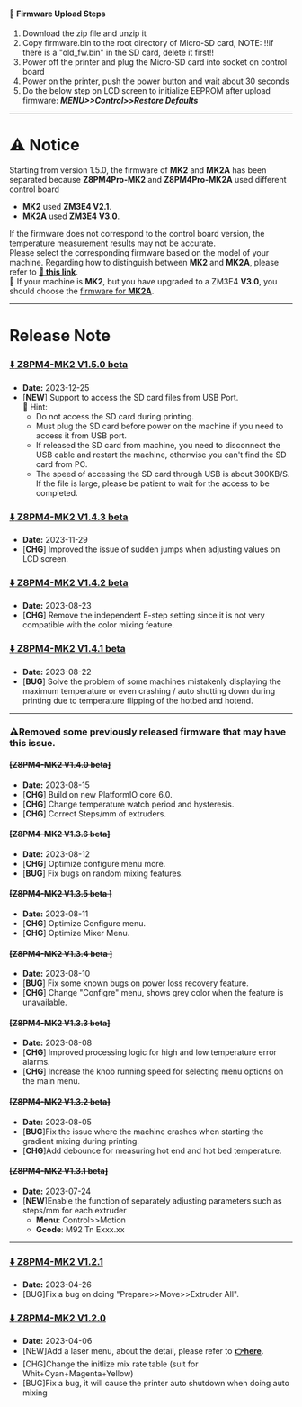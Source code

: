 #### :green_book: Firmware Upload Steps
1. Download the zip file and unzip it
2. Copy firmware.bin to the root directory of Micro-SD card, 
NOTE: !!if there is a "old_fw.bin" in the SD card, delete it first!!
3. Power off the printer and plug the Micro-SD card into socket on control board
4. Power on the printer, push the power button and wait about 30 seconds
5. Do the below step on LCD screen to initialize EEPROM after upload firmware:  ***MENU>>Control>>Restore Defaults***

----
# :warning: Notice
Starting from version 1.5.0, the firmware of **MK2** and **MK2A** has been separated because **Z8PM4Pro-MK2** and **Z8PM4Pro-MK2A** used different control board 
- **MK2** used **ZM3E4 V2.1**.   
- **MK2A** used **ZM3E4 V3.0**.    

If the firmware does not correspond to the control board version, the temperature measurement results may not be accurate.    
Please select the corresponding firmware based on the model of your machine. Regarding how to distinguish between **MK2** and **MK2A**, please refer to [**:link: this link**](https://github.com/ZONESTAR3D/Z8P/tree/main#main-upgrades-of-z8p-mk2a).    
:pushpin: If your machine is **MK2**, but you have upgraded to a ZM3E4 **V3.0**, you should choose the [firmware for **MK2A**](https://github.com/ZONESTAR3D/Firmware/tree/master/Z8/Z8P/Z8PM4-MK2A).

----
# Release Note
### [ :arrow_down: Z8PM4-MK2 V1.5.0 beta](./Z8PM4MK2_V1_5_0.zip)
- **Date:** 2023-12-25
- [**NEW**] Support to access the SD card files from USB Port.    
  :pushpin: Hint:      
  - Do not access the SD card during printing.
  - Must plug the SD card before power on the machine if you need to access it from USB port.
  - If released the SD card from machine, you need to disconnect the USB cable and restart the machine, otherwise you can't find the SD card from PC.
  - The speed of accessing the SD card through USB is about 300KB/S. If the file is large, please be patient to wait for the access to be completed.


### [ :arrow_down: Z8PM4-MK2 V1.4.3 beta](./Z8PM4MK2_V1_4_3.zip)
- **Date:** 2023-11-29
- [**CHG**] Improved the issue of sudden jumps when adjusting values on LCD screen.

### [ :arrow_down: Z8PM4-MK2 V1.4.2 beta](./Z8PM4MK2_V1_4_2.zip)
- **Date:** 2023-08-23
- [**CHG**] Remove the independent E-step setting since it is not very compatible with the color mixing feature. 

### [ :arrow_down: Z8PM4-MK2 V1.4.1 beta](./Z8PM4MK2_V1_4_1.zip)
- **Date:** 2023-08-22
- [**BUG**] Solve the problem of some machines mistakenly displaying the maximum temperature or even crashing / auto shutting down during printing due to temperature flipping of the hotbed and hotend.

-----
### :warning:Removed some previously released firmware that may have this issue.

#### ~~[Z8PM4-MK2 V1.4.0 beta]~~
- **Date:** 2023-08-15
- [**CHG**] Build on new PlatformIO core 6.0.
- [**CHG**] Change temperature watch period and hysteresis. 
- [**CHG**] Correct Steps/mm of extruders.

#### ~~[Z8PM4-MK2 V1.3.6 beta]~~
- **Date:** 2023-08-12
- [**CHG**] Optimize configure menu more.
- [**BUG**] Fix bugs on random mixing features.

#### ~~[Z8PM4-MK2 V1.3.5 beta ]~~
- **Date:** 2023-08-11
- [**CHG**] Optimize Configure menu.
- [**CHG**] Optimize Mixer Menu.

#### ~~[Z8PM4-MK2 V1.3.4 beta ]~~
- **Date:** 2023-08-10
- [**BUG**] Fix some known bugs on power loss recovery feature.
- [**CHG**] Change "Configre" menu, shows grey color when the feature is unavailable.

#### ~~[Z8PM4-MK2 V1.3.3 beta]~~
- **Date:** 2023-08-08
- [**CHG**] Improved processing logic for high and low temperature error alarms.
- [**CHG**] Increase the knob running speed for selecting menu options on the main menu.

#### ~~[Z8PM4-MK2 V1.3.2 beta]~~
- **Date:** 2023-08-05
- [**BUG**]Fix the issue where the machine crashes when starting the gradient mixing during printing. 
- [**CHG**]Add debounce for measuring hot end and hot bed temperature.

#### ~~[Z8PM4-MK2 V1.3.1 beta]~~
- **Date:** 2023-07-24
- [**NEW**]Enable the function of separately adjusting parameters such as steps/mm for each extruder    
  - **Menu**: Control>>Motion    
  - **Gcode**: M92 Tn Exxx.xx 

-----
### [:arrow_down: Z8PM4-MK2 V1.2.1](./Z8PM4MK2_V1_2_1.zip)
- **Date:** 2023-04-26
- [BUG]Fix a bug on doing "Prepare>>Move>>Extruder All".

### [:arrow_down: Z8PM4-MK2 V1.2.0](./Z8PM4MK2_V1_2_0.zip)
- **Date:** 2023-04-06
- [NEW]Add a laser menu, about the detail, please refer to [**:point_right:here**](https://github.com/ZONESTAR3D/Upgrade-kit-guide/tree/main/Laser_Engraving#two-turn-on-the-laser-engine-feature).
- [CHG]Change the initlize mix rate table (suit for Whit+Cyan+Magenta+Yellow)
- [BUG]Fix a bug, it will cause the printer auto shutdown when doing auto mixing
